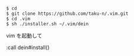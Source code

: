 ```
$ cd
$ git clone https://github.com/taku-n/.vim.git
$ cd .vim
$ sh ./installer.sh ~/.vim/dein
```

vim を起動して

:call dein#install()
